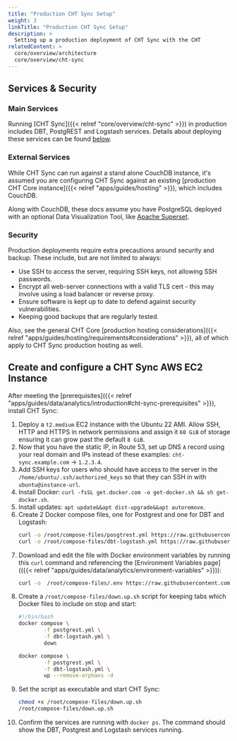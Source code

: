 ```yaml
---
title: "Production CHT Sync Setup"
weight: 3
linkTitle: "Production CHT Sync Setup"
description: >
  Setting up a production deployment of CHT Sync with the CHT
relatedContent: >
  core/overview/architecture
  core/overview/cht-sync
---
```



##  Services & Security

### Main Services

Running [CHT Sync]({{< relref "core/overview/cht-sync" >}}) in production includes DBT, PostgREST and Logstash services. Details about deploying these services can be found [below](#create-and-configure-a-cht-sync-aws-ec2-instance).   

### External Services

While CHT Sync can run against a stand alone CouchDB instance, it's assumed you are configuring CHT Sync against an existing [production CHT Core instance]({{< relref "apps/guides/hosting" >}}), which includes CouchDB. 

Along with CouchDB, these docs assume you have PostgreSQL deployed with an optional Data Visualization Tool, like [Apache Superset](https://superset.apache.org/).

### Security

Production deployments require extra precautions around security and backup. These include, but are not limited to always:
* Use SSH to access the server, requiring SSH keys, not allowing SSH passwords.
* Encrypt all web-server connections with a valid TLS cert - this may involve using a load balancer or reverse proxy.
* Ensure software is kept up to date to defend against security vulnerabilities.
* Keeping good backups that are regularly tested.

 Also, see the general CHT Core [production hosting considerations]({{< relref "apps/guides/hosting/requirements#considerations" >}}), all of which apply to CHT Sync production hosting as well.

## Create and configure a CHT Sync AWS EC2 Instance 

After meeting the [prerequisites]({{< relref "apps/guides/data/analytics/introduction#cht-sync-prerequisites" >}}), install CHT Sync:

1. Deploy a `t2.medium` EC2 instance with the Ubuntu 22 AMI. Allow SSH, HTTP and HTTPS in network permissions and assign it `60 GiB` of storage ensuring it can grow past the default `8 GiB`.
2. Now that you have the static IP, in Route 53, set up DNS `A` record using your real domain and IPs instead of these examples: `cht-sync.example.com` -> `1.2.3.4`.
3. Add SSH keys for users who should have access to the server in the `/home/ubuntu/.ssh/authorized_keys` so that they can SSH in with `ubuntu@instance-url`.
4. Install Docker: `curl -fsSL get.docker.com -o get-docker.sh && sh get-docker.sh`.
5. Install updates: `apt update&&apt dist-upgrade&&apt autoremove`.
6. Create 2 Docker compose files, one for Postgrest and  one for DBT and Logstash: 
    ```bash
    curl -o /root/compose-files/posgtrest.yml https://raw.githubusercontent.com/medic/cht-sync/main/docker-compose.postgrest.yml
    curl -o /root/compose-files/dbt-logstash.yml https://raw.githubusercontent.com/medic/cht-sync/main/docker-compose.yml
    ```
7. Download and edit the file with Docker environment variables by running this `curl` command and referencing the [Environment Variables page](({{< relref "apps/guides/data/analytics/environment-variables" >}})):
    ```bash
    curl -o  /root/compose-files/.env https://raw.githubusercontent.com/medic/cht-sync/main/env.template
    ```
8. Create a  `/root/compose-files/down.up.sh` script for keeping tabs which Docker files to include on stop and start:
    ```bash
    #!/bin/bash
    docker compose \
            -f postgrest.yml \
            -f dbt-logstash.yml \
            down

    docker compose \
            -f postgrest.yml \
            -f dbt-logstash.yml \
            up --remove-orphans -d
    ```       
9. Set the script as executable and start CHT Sync:
    ```bash
    chmod +x /root/compose-files/down.up.sh
    /root/compose-files/down.up.sh
    ```
10. Confirm the services are running with `docker ps`. The command should show the DBT, Postgrest and Logstash services running. 
